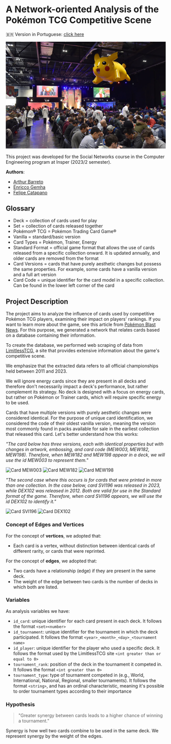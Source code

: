 # A Network-oriented Analysis of the Pokémon TCG Competitive Scene

🇧🇷 Version in Portuguese: [click here](./README-pt_BR.md)

![Pokémon TCG](wallpaper.jpg)

This project was developed for the Social Networks course in the Computer Engineering program at Insper (2023/2 semester).

**Authors**:

- [Arthur Barreto](https://github.com/Arthur-Barreto)
- [Enricco Gemha](https://github.com/G3mha)
- [Felipe Catapano](https://github.com/MekhyW)

## Glossary

- Deck = collection of cards used for play
- Set = collection of cards released together
- Pokémon® TCG = Pokémon Trading Card Game®
- Vanilla = standard/basic version
- Card Types = Pokémon, Trainer, Energy
- Standard Format = official game format that allows the use of cards released from a specific collection onward. It is updated annually, and older cards are removed from the format
- Card Versions = cards that have purely aesthetic changes but possess the same properties. For example, some cards have a vanilla version and a full art version
- Card Code = unique identifier for the card model in a specific collection. Can be found in the lower left corner of the card

## Project Description

The project aims to analyze the influence of cards used by competitive Pokémon TCG players, examining their impact on players' rankings. If you want to learn more about the game, see this article from [Pokémon Blast News](https://www.jacobmarciniec.com/blog/pokemon-cards-explained-for-absolute-beginners). For this purpose, we generated a network that relates cards based on a database containing their information.

To create the database, we performed web scraping of data from [LimitlessTCG](https://limitlesstcg.com/), a site that provides extensive information about the game's competitive scene.

We emphasize that the extracted data refers to all official championships held between 2011 and 2023.

We will ignore energy cards since they are present in all decks and therefore don't necessarily impact a deck's performance, but rather complement its strategy. No deck is designed with a focus on energy cards, but rather on Pokémon or Trainer cards, which will require specific energy to be used.

Cards that have multiple versions with purely aesthetic changes were considered identical. For the purpose of unique card identification, we considered the code of their oldest vanilla version, meaning the version most commonly found in packs available for sale in the earliest collection that released this card. Let's better understand how this works:

*"The card below has three versions, each with identical properties but with changes in artwork, embossing, and card code (MEW003, MEW182, MEW198). Therefore, when MEW182 and MEW198 appear in a deck, we will use the id MEW003 to represent them."*

![Card MEW003](https://limitlesstcg.nyc3.digitaloceanspaces.com/tpci/MEW/MEW_003_R_EN_LG.png)
![Card MEW182](https://limitlesstcg.nyc3.digitaloceanspaces.com/tpci/MEW/MEW_182_R_EN_LG.png)
![Card MEW198](https://limitlesstcg.nyc3.digitaloceanspaces.com/tpci/MEW/MEW_198_R_EN_LG.png)

*"The second case where this occurs is for cards that were printed in more than one collection. In the case below, card SVI196 was released in 2023, while DEX102 was released in 2012. Both are valid for use in the Standard format of the game. Therefore, when card SVI196 appears, we will use the id DEX102 to identify it."*

![Card SVI196](https://limitlesstcg.nyc3.digitaloceanspaces.com/tpci/SVI/SVI_196_R_EN_LG.png)
![Card DEX102](https://limitlesstcg.nyc3.digitaloceanspaces.com/tpci/DEX/DEX_102_R_EN_LG.png)

### Concept of Edges and Vertices

For the concept of **vertices**, we adopted that:

- Each card is a vertex, without distinction between identical cards of different rarity, or cards that were reprinted.

For the concept of **edges**, we adopted that:

- Two cards have a relationship (edge) if they are present in the same deck.
- The weight of the edge between two cards is the number of decks in which both are listed.

### Variables

As analysis variables we have:

- `id_card`: unique identifier for each card present in each deck. It follows the format `<set><number>`
- `id_tournament`: unique identifier for the tournament in which the deck participated. It follows the format `<year>_<month>_<day>_<tournament name>`
- `id_player`: unique identifier for the player who used a specific deck. It follows the format used by the LimitlessTCG site `<int greater than or equal to 0>`
- `tournament_rank`: position of the deck in the tournament it competed in. It follows the format `<int greater than 0>`
- `tournament_type`: type of tournament competed in (e.g., World, International, National, Regional, smaller tournaments). It follows the format `<string>`, and has an ordinal characteristic, meaning it's possible to order tournament types according to their importance

### Hypothesis

> "Greater synergy between cards leads to a higher chance of winning a tournament."

Synergy is how well two cards combine to be used in the same deck. We represent synergy by the weight of the edges.
